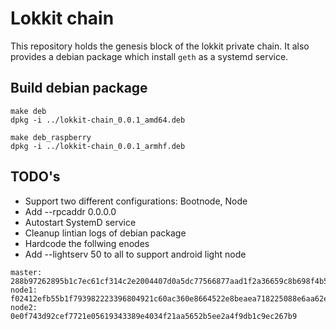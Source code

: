 # Lokkit chain

This repository holds the genesis block of the lokkit private chain.
It also provides a debian package which install `geth` as a systemd service.

## Build debian package
```
make deb
dpkg -i ../lokkit-chain_0.0.1_amd64.deb

make deb_raspberry
dpkg -i ../lokkit-chain_0.0.1_armhf.deb
```

## TODO's
* Support two different configurations: Bootnode, Node
* Add --rpcaddr 0.0.0.0
* Autostart SystemD service
* Cleanup lintian logs of debian package
* Hardcode the follwing enodes
* Add --lightserv 50 to all to support android light node
```
master: 288b97262895b1c7ec61cf314c2e2004407d0a5dc77566877aad1f2a36659c8b698f4b56fd06c4a0c0bf007b4cfb3e7122d907da3b005fa90e724441902eb19e
node1: f02412efb55b1f793982223396804921c60ac360e8664522e8beaea718225088e6aa62eae5bba79e4bbfff13b227650dc77e8599b48c1f2290624d21ee2bec41
node2: 0e0f743d92cef7721e05619343389e4034f21aa5652b5ee2a4f9db1c9ec267b9
```
